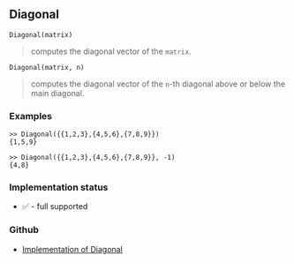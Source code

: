 ## Diagonal

```
Diagonal(matrix)
```

> computes the diagonal vector of the `matrix`.
  
```
Diagonal(matrix, n)
```

> computes the diagonal vector of the `n`-th diagonal above or below the main diagonal.

### Examples

```
>> Diagonal({{1,2,3},{4,5,6},{7,8,9}})
{1,5,9}

>> Diagonal({{1,2,3},{4,5,6},{7,8,9}}, -1)
{4,8}
```

  






### Implementation status

* &#x2705; - full supported

### Github

* [Implementation of Diagonal](https://github.com/axkr/symja_android_library/blob/master/symja_android_library/matheclipse-core/src/main/java/org/matheclipse/core/builtin/LinearAlgebra.java#L1494) 
